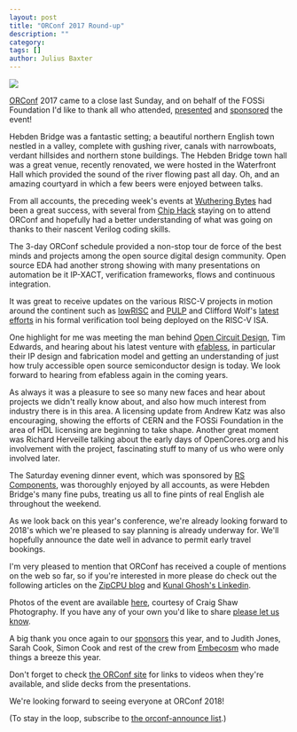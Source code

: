 ```yaml
---
layout: post
title: "ORConf 2017 Round-up"
description: ""
category:
tags: []
author: Julius Baxter
---
```


<img src="https://orconf.org/2017/images/orconf-2017-group-photo.jpg" class="img-responsive" />

[ORConf](https://orconf.org) 2017 came to a close last Sunday, and on
behalf of the FOSSi Foundation I'd like to thank all who attended,
[presented](https://orconf.org/#presentations) and
[sponsored](https://orconf.org/#sponsors) the event!

Hebden Bridge was a fantastic setting; a beautiful northern English
town nestled in a valley, complete with gushing river, canals with
narrowboats, verdant hillsides and northern stone buildings.
The Hebden Bridge town hall was a great venue, recently renovated,
we were hosted in the Waterfront Hall which provided the sound of
the river flowing past all day. Oh, and an amazing courtyard in
which a few beers were enjoyed between talks.

From all accounts, the preceding week's events at
[Wuthering Bytes](http://wutheringbytes.com/) had been a great
success, with several from [Chip Hack](http://chiphack.org/)
staying on to attend ORConf and hopefully had a better understanding
of what was going on thanks to their nascent Verilog coding skills.

The 3-day ORConf schedule provided a non-stop tour de force of
the best minds and projects among the open source digital design
community. Open source EDA had another strong showing with many
presentations on automation be it IP-XACT, verification frameworks,
flows and continuous integration.

It was great to receive updates on the various RISC-V projects in
motion around the continent such as [lowRISC](https://lowrisc.org)
and [PULP](http://www.pulp-platform.org/) and Clifford Wolf's [latest
efforts](https://orconf.org/#riscvformal) in his formal verification
tool being deployed on the RISC-V ISA.

One highlight for me was meeting the man behind
[Open Circuit Design](http://opencircuitdesign.com/), Tim Edwards, and
hearing about his latest venture with [efabless](http://efabless.com/),
in particular their IP design and fabrication model and getting an
understanding of just how truly accessible open source semiconductor
design is today. We look forward to hearing from efabless again in
the coming years.

As always it was a pleasure to see so many new faces and hear about
projects we didn't really know about, and also how much interest from
industry there is in this area. A licensing update from Andrew Katz
was also encouraging, showing the efforts of CERN and the FOSSi Foundation
in the area of HDL licensing are beginning to take shape. Another
great moment was Richard Herveille talking about the early days
of OpenCores.org and his involvement with the project, fascinating stuff
to many of us who were only involved later.

The Saturday evening dinner event, which was sponsored by
[RS Components](http://uk.rs-online.com/web/), was thoroughly enjoyed
by all accounts, as were Hebden Bridge's many fine pubs, treating us all
to fine pints of real English ale throughout the weekend.

As we look back on this year's conference, we're already looking forward to
2018's which we're pleased to say planning is already underway
for. We'll hopefully announce the date well in advance to permit early
travel bookings.

I'm very pleased to mention that ORConf has received a couple of mentions
on the web so far, so if you're interested in more please do check out
the following articles on the
[ZipCPU blog](http://zipcpu.com/blog/2017/09/12/orconf-2017-return-home.html)
and
[Kunal Ghosh's Linkedin](https://www.linkedin.com/pulse/orconf2017-unexplored-territory-world-semi-conductors-kunal/?published=t).

Photos of the event are available [here](https://drive.google.com/drive/folders/0B2jCibIHD-lyaVB4UGNTYjZCZHM), courtesy of Craig Shaw Photography. If you have any of your own you'd like to share [please let us know](emailto:orconf@fossi-foundation.org).

A big thank you once again to our [sponsors](https://orconf.org/#sponsors)
this year, and to Judith Jones, Sarah Cook, Simon Cook and rest of the crew
from [Embecosm](http://www.embecosm.com/) who made things a breeze this year.

Don't forget to check [the ORConf site](https://orconf.org) for links to
videos when they're available, and slide decks from the presentations.

We're looking forward to seeing everyone at ORConf 2018!

(To stay in the loop, subscribe to [the orconf-announce list](https://lists.librecores.org/listinfo/orconf-announce).)



